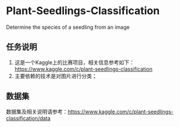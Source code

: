 # Plant-Seedlings-Classification
Determine the species of a seedling from an image
## 任务说明
1. 这是一个Kaggle上的比赛项目，相关信息参考如下：https://www.kaggle.com/c/plant-seedlings-classification
2. 主要依赖的技术是对图片进行分类；
## 数据集
数据集及相关说明请参考：https://www.kaggle.com/c/plant-seedlings-classification/data
